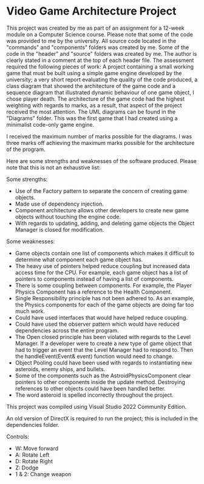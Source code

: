 # Video Game Architecture Project
This project was created by me as part of an assignment for a 12-week module on a Computer Science course. Please note that some of the code was provided to me by the university. All source code located in the "commands" and "components" folders was created by me. Some of the code in the "header" and "source" folders was created by me. The author is clearly stated in a comment at the top of each header file. The assessment required the following pieces of work: A project containing a small working game that must be built using a simple game engine developed by the university; a very short report evaluating the quality of the code produced, a class diagram that showed the architecture of the game code and a sequence diagram that illustrated dynamic behaviour of one game object, I chose player death. The architecture of the game code had the highest weighting with regards to marks, as a result, that aspect of the project received the most attention. The UML diagrams can be found in the "Diagrams" folder. This was the first game that I had created using a minimalist code-only game engine.

I received the maximum number of marks possible for the diagrams. I was three marks off achieving the maximum marks possible for the architecture of the program.

Here are some strengths and weaknesses of the software produced. Please note that this is not an exhaustive list:

Some strengths:
- Use of the Factory pattern to separate the concern of creating game objects.
- Made use of dependency injection.
- Component architecture allows other developers to create new game objects without touching the engine code.
- With regards to updating, adding, and deleting game objects the Object Manager is closed for modification.

Some weaknesses:
- Game objects contain one list of components which makes it difficult to determine what component each game object has.
- The heavy use of pointers helped reduce coupling but increased data access time for the CPU. For example, each game object has a list of pointers to components instead of having a list of components.
- There is some coupling between components. For example, the Player Physics Component has a reference to the Health Component.
- Single Responsibility principle has not been adhered to. As an example, the Physics components for each of the game objects are doing far too much work.
- Could have used interfaces that would have helped reduce coupling.
- Could have used the observer pattern which would have reduced dependencies across the entire program.
- The Open closed principle has been violated with regards to the Level Manager. If a developer were to create a new type of game object that had to trigger an event that the Level Manager had to respond to. Then the handleEvent(Event& event) function would need to change.
- Object Pooling could have been used with regards to instantiating new asteroids, enemy ships, and bullets.
- Some of the components such as the AstroidPhysicsComponent clear pointers to other components inside the update method. Destroying references to other objects could have been handled better.
- The word asteroid is spelled incorrectly throughout the project.

This project was compiled using Visual Studio 2022 Community Edition.

An old version of DirectX is required to run the project; this is included in the dependencies folder.

Controls:
- W: Move forward
- A: Rotate Left
- D: Rotate Right
- Z: Dodge
- 1 & 2: Change weapon

